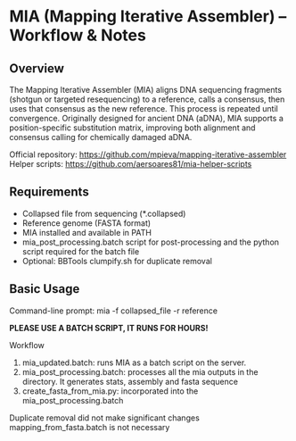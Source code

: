 # MIA (Mapping Iterative Assembler) – Workflow & Notes

## Overview
The Mapping Iterative Assembler (MIA) aligns DNA sequencing fragments (shotgun or targeted resequencing) to a reference, calls a consensus, then uses that consensus as the new reference. This process is repeated until convergence. Originally designed for ancient DNA (aDNA), MIA supports a position-specific substitution matrix, improving both alignment and consensus calling for chemically damaged aDNA.

Official repository: https://github.com/mpieva/mapping-iterative-assembler  
Helper scripts: https://github.com/aersoares81/mia-helper-scripts

## Requirements
- Collapsed file from sequencing (*.collapsed)
- Reference genome (FASTA format)
- MIA installed and available in PATH
- mia_post_processing.batch script for post-processing and the python script required for the batch file
- Optional: BBTools clumpify.sh for duplicate removal

## Basic Usage
Command-line prompt: mia -f collapsed_file -r reference 

**PLEASE USE A BATCH SCRIPT, IT RUNS FOR HOURS!**

Workflow
1. mia_updated.batch: runs MIA as a batch script on the server.
2. mia_post_processing.batch: processes all the mia outputs in the directory. It generates stats, assembly and fasta sequence
3. create_fasta_from_mia.py: incorporated into the mia_post_processing.batch

Duplicate removal did not make significant changes
mapping_from_fasta.batch is not necessary 
